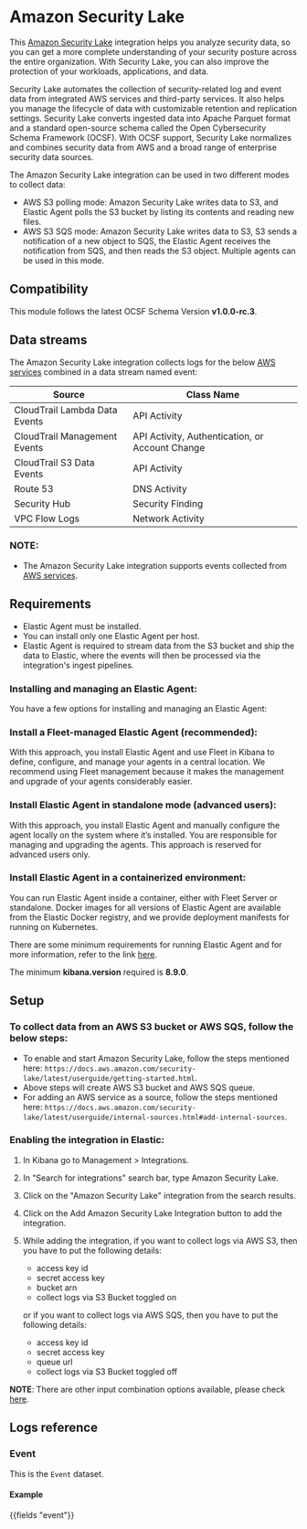 # Amazon Security Lake

This [Amazon Security Lake](https://aws.amazon.com/security-lake/) integration helps you analyze security data, so you can get a more complete understanding of your security posture across the entire organization. With Security Lake, you can also improve the protection of your workloads, applications, and data.

Security Lake automates the collection of security-related log and event data from integrated AWS services and third-party services. It also helps you manage the lifecycle of data with customizable retention and replication settings. Security Lake converts ingested data into Apache Parquet format and a standard open-source schema called the Open Cybersecurity Schema Framework (OCSF). With OCSF support, Security Lake normalizes and combines security data from AWS and a broad range of enterprise security data sources.

The Amazon Security Lake integration can be used in two different modes to collect data:
- AWS S3 polling mode: Amazon Security Lake writes data to S3, and Elastic Agent polls the S3 bucket by listing its contents and reading new files.
- AWS S3 SQS mode: Amazon Security Lake writes data to S3, S3 sends a notification of a new object to SQS, the Elastic Agent receives the notification from SQS, and then reads the S3 object. Multiple agents can be used in this mode.

## Compatibility

This module follows the latest OCSF Schema Version **v1.0.0-rc.3**.

## Data streams

The Amazon Security Lake integration collects logs for the below [AWS services](https://docs.aws.amazon.com/security-lake/latest/userguide/open-cybersecurity-schema-framework.html) combined in a data stream named event:

| Source                              | Class Name                                          |
|-------------------------------------|-----------------------------------------------------|
| CloudTrail Lambda Data Events       | API Activity                                        |
| CloudTrail Management Events        | API Activity, Authentication, or Account Change     |
| CloudTrail S3 Data Events           | API Activity                                        |
| Route 53                            | DNS Activity                                        |
| Security Hub                        | Security Finding                                    |
| VPC Flow Logs                       | Network Activity                                    |

### **NOTE**:
- The Amazon Security Lake integration supports events collected from [AWS services](https://docs.aws.amazon.com/security-lake/latest/userguide/internal-sources.html).

## Requirements

- Elastic Agent must be installed.
- You can install only one Elastic Agent per host.
- Elastic Agent is required to stream data from the S3 bucket and ship the data to Elastic, where the events will then be processed via the integration's ingest pipelines.

### Installing and managing an Elastic Agent:

You have a few options for installing and managing an Elastic Agent:

### Install a Fleet-managed Elastic Agent (recommended):

With this approach, you install Elastic Agent and use Fleet in Kibana to define, configure, and manage your agents in a central location. We recommend using Fleet management because it makes the management and upgrade of your agents considerably easier.

### Install Elastic Agent in standalone mode (advanced users):

With this approach, you install Elastic Agent and manually configure the agent locally on the system where it’s installed. You are responsible for managing and upgrading the agents. This approach is reserved for advanced users only.

### Install Elastic Agent in a containerized environment:

You can run Elastic Agent inside a container, either with Fleet Server or standalone. Docker images for all versions of Elastic Agent are available from the Elastic Docker registry, and we provide deployment manifests for running on Kubernetes.

There are some minimum requirements for running Elastic Agent and for more information, refer to the link [here](https://www.elastic.co/guide/en/fleet/current/elastic-agent-installation.html).

The minimum **kibana.version** required is **8.9.0**.

## Setup

### To collect data from an AWS S3 bucket or AWS SQS, follow the below steps:

- To enable and start Amazon Security Lake, follow the steps mentioned here: `https://docs.aws.amazon.com/security-lake/latest/userguide/getting-started.html`.
- Above steps will create AWS S3 bucket and AWS SQS queue.
- For adding an AWS service as a source, follow the steps mentioned here: `https://docs.aws.amazon.com/security-lake/latest/userguide/internal-sources.html#add-internal-sources`.

### Enabling the integration in Elastic:

1. In Kibana go to Management > Integrations.
2. In "Search for integrations" search bar, type Amazon Security Lake.
3. Click on the "Amazon Security Lake" integration from the search results.
4. Click on the Add Amazon Security Lake Integration button to add the integration.
5. While adding the integration, if you want to collect logs via AWS S3, then you have to put the following details:
   - access key id
   - secret access key
   - bucket arn
   - collect logs via S3 Bucket toggled on

   or if you want to collect logs via AWS SQS, then you have to put the following details:
   - access key id
   - secret access key
   - queue url
   - collect logs via S3 Bucket toggled off

**NOTE**: There are other input combination options available, please check [here](https://www.elastic.co/guide/en/beats/filebeat/current/filebeat-input-aws-s3.html).

## Logs reference

### Event

This is the `Event` dataset.

#### Example

{{fields "event"}}